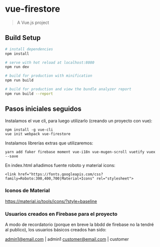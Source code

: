 # vue-firestore

> A Vue.js project

## Build Setup

``` bash
# install dependencies
npm install

# serve with hot reload at localhost:8080
npm run dev

# build for production with minification
npm run build

# build for production and view the bundle analyzer report
npm run build --report
```
## Pasos iniciales seguidos

Instalamos el vue cli, para luego utilizarlo (creando un proyecto con vue):

```
npm install -g vue-cli
vue init webpack vue-firestore
```

Instalamos librerías extras que utilizaremos:

```
yarn add faker firebase moment vue-i18n vue-mugen-scroll vuetify vuex --save
```


En index.html añadimos fuente roboto y material icons:

```
<link href="https://fonts.googleapis.com/css?family=Roboto:300,400,700|Material+Icons" rel="stylesheet">
```

### Iconos de Material 
https://material.io/tools/icons/?style=baseline


### Usuarios creados en Firebase para el proyecto

A modo de recordatorio (porque en breve la bbdd de firebase no la tendré al publico), los usuarios básicos creados han sido:

admin1@email.com | admin1
customer@email.com | customer

